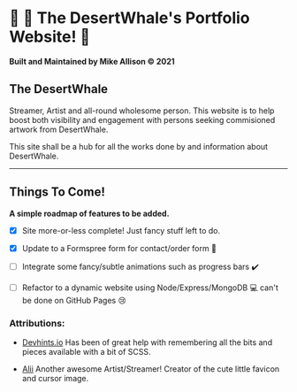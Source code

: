 # :whale: :palm_tree: The DesertWhale's Portfolio Website! :partying_face:

**Built and Maintained by Mike Allison &copy; 2021**

## The DesertWhale
Streamer, Artist and all-round wholesome person. This website is to help boost both visibility and engagement with persons seeking commisioned artwork from DesertWhale.

This site shall be a hub for all the works done by and information about DesertWhale.

----

## Things To Come!

**A simple roadmap of features to be added.**

- [x] Site more-or-less complete! Just fancy stuff left to do.
- [x] Update to a Formspree form for contact/order form :pencil:
- [ ] Integrate some fancy/subtle animations such as progress bars :heavy_check_mark:
- [ ] Refactor to a dynamic website using Node/Express/MongoDB :computer: can't be done on GitHub Pages :cry:


### Attributions: 

- [Devhints.io](https://devhints.io/sass) Has been of great help with remembering all the bits and pieces available with a bit of SCSS.

- [Alii](https://rawooo.carrd.co/) Another awesome Artist/Streamer! Creator of the cute little favicon and cursor image.